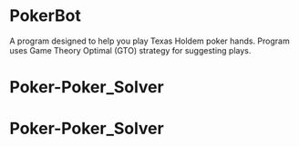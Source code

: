 # PokerBot
A program designed to help you play Texas Holdem poker hands. Program uses Game Theory Optimal (GTO) strategy for suggesting plays.

# Poker-Poker_Solver
# Poker-Poker_Solver
